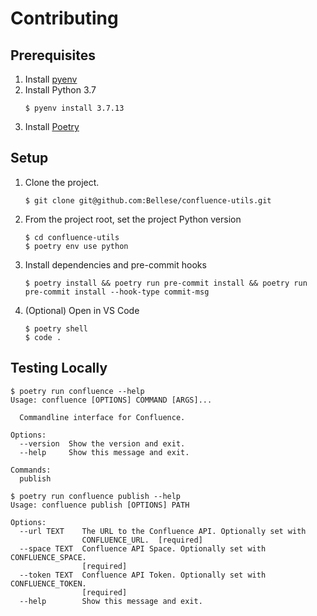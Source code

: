 # Contributing

## Prerequisites

1. Install [pyenv](https://github.com/pyenv/pyenv)
1. Install Python 3.7
   ```console
   $ pyenv install 3.7.13
   ```
1. Install [Poetry](https://python-poetry.org/)

## Setup

1. Clone the project.
   ```console
   $ git clone git@github.com:Bellese/confluence-utils.git
   ```
1. From the project root, set the project Python version
   ```console
   $ cd confluence-utils
   $ poetry env use python
   ```
1. Install dependencies and pre-commit hooks
   ```console
   $ poetry install && poetry run pre-commit install && poetry run pre-commit install --hook-type commit-msg
   ```
1. (Optional) Open in VS Code
   ```console
   $ poetry shell
   $ code .
   ```

## Testing Locally

```console
$ poetry run confluence --help
Usage: confluence [OPTIONS] COMMAND [ARGS]...

  Commandline interface for Confluence.

Options:
  --version  Show the version and exit.
  --help     Show this message and exit.

Commands:
  publish

$ poetry run confluence publish --help
Usage: confluence publish [OPTIONS] PATH

Options:
  --url TEXT    The URL to the Confluence API. Optionally set with
                CONFLUENCE_URL.  [required]
  --space TEXT  Confluence API Space. Optionally set with CONFLUENCE_SPACE.
                [required]
  --token TEXT  Confluence API Token. Optionally set with CONFLUENCE_TOKEN.
                [required]
  --help        Show this message and exit.

```
